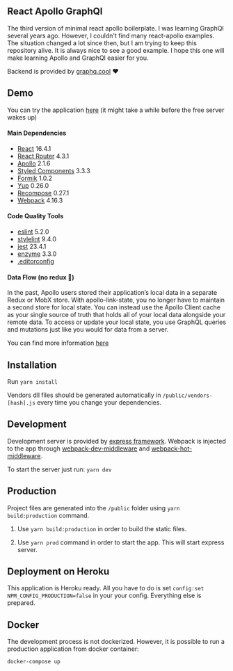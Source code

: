 ## React Apollo GraphQl

 The third version of minimal react apollo boilerplate. I was learning GraphQl several years ago. However, I couldn't find many react-apollo examples. The situation changed a lot since then, but I am trying to keep this repository alive. It is always nice to see a good example. I hope this one will make learning Apollo and GraphQl easier for you.

 Backend is provided by [graphq.cool](https://www.graph.cool) ❤️

## Demo

 You can try the application [here](https://react-apollo-graphql.herokuapp.com) (it might take a while before the free server wakes up)


#### Main Dependencies

 * [React](https://github.com/facebook/react) 16.4.1
 * [React Router](https://github.com/ReactTraining/react-router) 4.3.1
 * [Apollo](https://github.com/apollographql/react-apollo) 2.1.6
 * [Styled Components](https://github.com/styled-components/styled-components) 3.3.3
 * [Formik](https://github.com/jaredpalmer/formik) 1.0.2
 * [Yup](https://github.com/jquense/yup) 0.26.0
 * [Recompose](https://github.com/acdlite/recompose) 0.27.1
 * [Webpack](https://github.com/webpack/webpack) 4.16.3  

#### Code Quality Tools

 * [eslint](https://github.com/eslint/eslint) 5.2.0
 * [stylelint](https://github.com/stylelint/stylelint) 9.4.0
 * [jest](https://github.com/facebook/jest) 23.4.1
 * [enzyme](https://github.com/airbnb/enzyme) 3.3.0
 * [.editorconfig](http://editorconfig.org/)


#### Data Flow (no redux 🎉)

 In the past, Apollo users stored their application’s local data in a separate Redux or MobX store. With apollo-link-state, you no longer have to maintain a second store for local state. You can instead use the Apollo Client cache as your single source of truth that holds all of your local data alongside your remote data. To access or update your local state, you use GraphQL queries and mutations just like you would for data from a server.

 You can find more information [here](https://www.apollographql.com/docs/link/links/state.html)

## Installation

 Run
 ```yarn install```
 
 Vendors dll files should be generated automatically in `/public/vendors-[hash].js` every time you change your dependencies.

 ## Development

 Development server is provided by [express framework](https://github.com/expressjs/express). Webpack is injected to the app through [webpack-dev-middleware](https://github.com/webpack/webpack-dev-middleware) and [webpack-hot-middleware](https://github.com/glenjamin/webpack-hot-middleware).
 
 To start the server just run: `yarn dev`
 
 ## Production
  
 Project files are generated into the `/public` folder using `yarn build:production` command.
 
 1) Use `yarn build:production` in order to build the static files.
 
 2) Use `yarn prod` command in order to start the app. This will start express server.

 ## Deployment on Heroku
 
 This application is Heroku ready. All you have to do is set `config:set NPM_CONFIG_PRODUCTION=false` in your your config. Everything else is prepared.
 
 ## Docker
 
 The development process is not dockerized. However, it is possible to run a production application from docker container:
 
 ```
 docker-compose up
 ```
